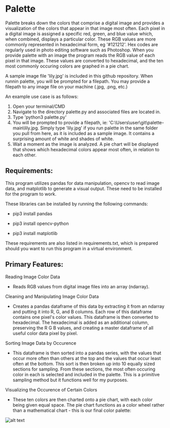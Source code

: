 # Palette

Palette breaks down the colors that comprise a digital image and provides a visualization of the colors that appear in that image most often. Each pixel in a digital image is assigned a specific red, green, and blue value which, when combined, displays a particular color. These RGB values are more commonly represented in hexadecimal form, eg '#121212'. Hex codes are regularly used in photo editing software such as Photoshop. When you provide palette with an image the program reads the RGB value of each pixel in that image. These values are converted to hexadecimal, and the ten most commonly occuring colors are graphed in a pie chart.

A sample image file 'lily.jpg' is included in this github repository. When runnin palette, you will be prompted for a filepath. You may provide a filepath to any image file on your machine (.jpg, .png, etc.) 

An example use case is as follows:

1) Open your terminal/CMD
2) Navigate to the directory palette.py and associated files are located in.
3) Type 'python3 palette.py'
4) You will be prompted to provide a filepath, ie: 'C:\Users\user\git\palette-main\lily.jpg. Simply type 'lily.jpg' if you run palette in the same folder you pull from here, as it is included as a sample image. It contains a surprising amount of white and shades of white.
5) Wait a moment as the image is analyzed. A pie chart will be displayed that shows which hexadecimal colors appear most often, in relation to each other.
 
## Requirements:

This program utilizes pandas for data manipulation, opencv to read image data,
and matplotlib to generate a visual output. These need to be installed for the program to work.

These libraries can be installed by running the following commands:

* pip3 install pandas

* pip3 install opencv-python

* pip3 install matplotlib

These requirements are also listed in requirements.txt, which is prepared should you want to run this program in a virtual environment.

## Primary Features:

Reading Image Color Data
- Reads RGB values from digital image files into an array (ndarray).

Cleaning and Manipulating Image Color Data
- Creates a pandas dataframe of this data by extracting it from an ndarray and putting it into R, G, and B columns. Each row of this dataframe contains one pixel's color values. This dataframe is then converted to hexadecimal. The hexadecimal is added as an additional column, preserving the R G B values, and creating a master dataframe of all useful color data pixel by pixel. 

Sorting Image Data by Occurence
- This dataframe is then sorted into a pandas series, with the values that occur more often than others at the top and the values that occur least often at the bottom. This sort is then broken up into 10 equally sized sections for sampling. From these sections, the most often occuring color in each is selected and included in the palette. This is a primitive sampling method but it functions well for my purposes.
 
Visualizing the Occurence of Certain Colors
- These ten colors are then charted onto a pie chart, with each color being given equal space. The pie chart functions as a color wheel rather than a mathematical chart - this is our final color palette:

![alt text](https://i.imgur.com/hrVCxEi.png)
